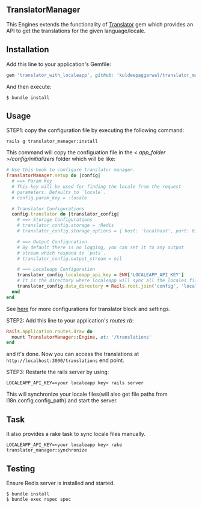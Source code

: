 TranslatorManager
--------------

This Engines extends the functionality of [Translator](https://github.com/kuldeepaggarwal/translator) gem which provides an API to get the translations for the given language/locale.


Installation
--------------

Add this line to your application's Gemfile:

```ruby
gem 'translator_with_localeapp', github: 'kuldeepaggarwal/translator_manager'
```

And then execute:

```shell
$ bundle install
```


Usage
-------

STEP1: copy the configuration file by executing the following command:

```shell
rails g translator_manager:install
```

This command will copy the configuation file in the _< app_folder >/config/initializers_
folder which will be like:

```ruby
# Use this hook to configure translator manager.
TranslatorManager.setup do |config|
  # ==> Param Key
  # This key will be used for finding the locale from the request
  # parameters. Defaults to `locale`.
  # config.param_key = :locale

  # Translator Configurations
  config.translator do |translator_config|
    # ==> Storage Configurations
    # translator_config.storage = :Redis
    # translator_config.storage_options = { host: 'localhost', port: 6379, db: 1 }

    # ==> Output Configuration
    # By default there is no logging, you can set it to any output
    # stream which respond to `puts`.
    # translator_config.output_stream = nil

    # ==> Localeapp Configuration
    translator_config.localeapp_api_key = ENV['LOCALEAPP_API_KEY']
    # It is the directory where localeapp will sync all the locales files.
    translator_config.data_directory = Rails.root.join('config', 'locales')
  end
end

```

See [here](https://github.com/kuldeepaggarwal/translator) for more configurations for translator block and settings.


STEP2: Add this line to your application's _routes.rb_:

```ruby
Rails.application.routes.draw do
  mount TranslatorManager::Engine, at: '/translations'
end
```

and it's done. Now you can access the translations at `http://localhost:3000/translations` end point.

STEP3: Restarte the rails server by using:

```shell
LOCALEAPP_API_KEY=<your localeapp key> rails server
```

This will synchronize your locale files(will also get file paths from I18n.config.config_path) and start the server.


Task
------

It also provides a rake task to sync locale files manually.

```shell
LOCALEAPP_API_KEY=<your localeapp key> rake translator_manager:synchronize
```


Testing
---------

Ensure Redis server is installed and started.

```shell
$ bundle install
$ bundle exec rspec spec
```
